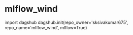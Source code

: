 # mlflow_wind
import dagshub
dagshub.init(repo_owner='sksivakumar675', repo_name='mlflow_wind', mlflow=True)
